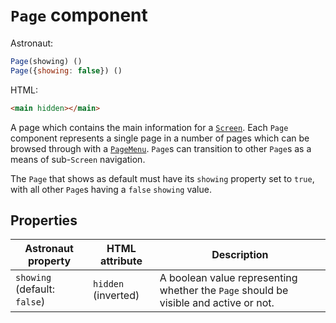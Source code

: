 # `Page` component
Astronaut:
```javascript
Page(showing) ()
Page({showing: false}) ()
```

HTML:
```html
<main hidden></main>
```

A page which contains the main information for a [`Screen`](screen.md). Each `Page` component represents a single page in a number of pages which can be browsed through with a [`PageMenu`](pagemenu.md). `Page`s can transition to other `Page`s as a means of sub-`Screen` navigation.

The `Page` that shows as default must have its `showing` property set to `true`, with all other `Page`s having a `false` `showing` value.

## Properties
| Astronaut property | HTML attribute | Description |
|---|---|---|
|`showing` (default: `false`) | `hidden` (inverted) | A boolean value representing whether the `Page` should be visible and active or not. |
